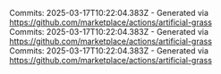 Commits: 2025-03-17T10:22:04.383Z - Generated via https://github.com/marketplace/actions/artificial-grass
<br>
Commits: 2025-03-17T10:22:04.383Z - Generated via https://github.com/marketplace/actions/artificial-grass
<br>
Commits: 2025-03-17T10:22:04.383Z - Generated via https://github.com/marketplace/actions/artificial-grass
<br>
